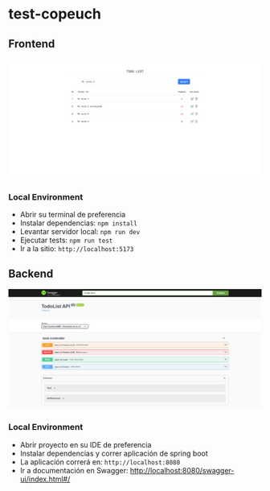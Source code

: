 # test-copeuch

## Frontend
![Examen Modulo "JavaScript para la Web" - Desafio Latam](frontend/screenshot_frontend.png)

### Local Environment
- Abrir su terminal de preferencia
- Instalar dependencias: `npm install`
- Levantar servidor local: `npm run dev`
- Ejecutar tests: `npm run test`
- Ir a la sitio: `http://localhost:5173`


## Backend
![Examen Modulo "JavaScript para la Web" - Desafio Latam](backend/screenshot_backend.png)

### Local Environment
- Abrir proyecto en su IDE de preferencia
- Instalar dependencias y correr aplicación de spring boot
- La aplicación correrá en: `http://localhost:8080`
- Ir a documentación en Swagger: [http://localhost:8080/swagger-ui/index.html#/](http://localhost:8080/swagger-ui/index.html#/)
